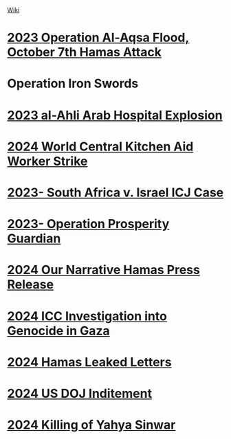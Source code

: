 [Wiki](https://en.wikipedia.org/wiki/2023_Israel%E2%80%93Hamas_war) 
# [2023 Operation Al-Aqsa Flood, October 7th Hamas Attack](2023%20Operation%20Al-Aqsa%20Flood,%20October%207th%20Hamas%20Attack)
# Operation Iron Swords
# [2023 al-Ahli Arab Hospital Explosion](2023%20al-Ahli%20Arab%20Hospital%20Explosion)
# [2024 World Central Kitchen Aid Worker Strike](2024%20World%20Central%20Kitchen%20Aid%20Worker%20Strike)
# [2023- South Africa v. Israel ICJ Case](2023-%20South%20Africa%20v.%20Israel%20ICJ%20Case)
# [2023- Operation Prosperity Guardian](2023-%20Operation%20Prosperity%20Guardian)
# [2024 Our Narrative Hamas Press Release](2024%20Our%20Narrative%20Hamas%20Press%20Release)
# [2024 ICC Investigation into Genocide in Gaza](2024%20ICC%20Investigation%20into%20Genocide%20in%20Gaza.md)
# [2024 Hamas Leaked Letters](2024%20Hamas%20Leaked%20Letters)
# [2024 US DOJ Inditement](2024%20US%20DOJ%20Inditement)
# [2024 Killing of Yahya Sinwar](2024%20Killing%20of%20Yahya%20Sinwar)